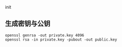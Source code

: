 init

## 生成密钥与公钥

```
openssl genrsa -out private.key 4096
openssl rsa -in private.key -pubout -out public.key
```
